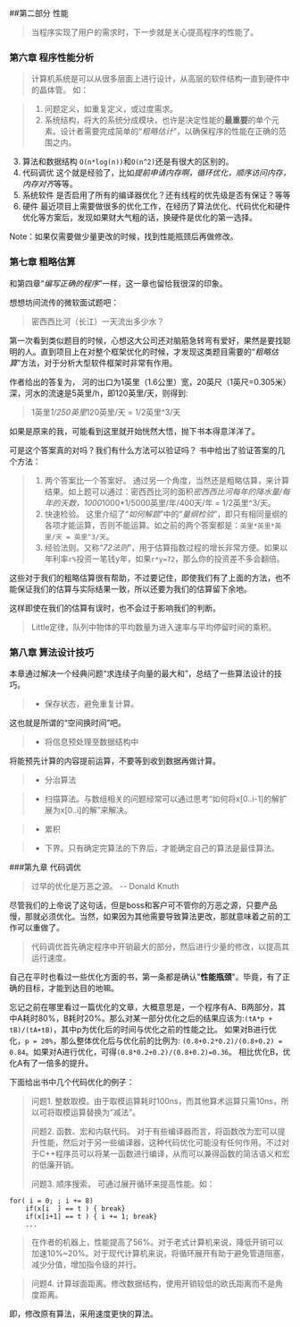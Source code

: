 ##第二部分 性能

> 当程序实现了用户的需求时，下一步就是关心提高程序的性能了。


### 第六章 程序性能分析

>计算机系统是可以从很多层面上进行设计，从高层的软件结构一直到硬件中的晶体管。
如：

>1. 问题定义，如重复定义，或过度需求。
>2. 系统结构，将大的系统分成模块，也许是决定性能的**最重要**的单个元素。设计者需要完成简单的“*粗略估计*”，以确保程序的性能在正确的范围之内。
3. 算法和数据结构 `O(n*log(n))`和`O(n^2)`还是有很大的区别的。
4. 代码调优 这个就是经验了，比如*提前申请内存啊，循环优化，顺序访问内存，内存对齐*等等。
5. 系统软件 是否启用了所有的编译器优化？还有线程的优先级是否有保证？等等
6. 硬件 最近项目上需要做很多的优化工作，在经历了算法优化、代码优化和硬件优化等方案后，发现如果财大气粗的话，换硬件是优化的第一选择。 

Note：如果仅需要做少量更改的时候，找到性能瓶颈后再做修改。

### 第七章 粗略估算

和第四章“*编写正确的程序*”一样，这一章也留给我很深的印象。

想想坊间流传的微软面试题吧：
>密西西比河（长江）一天流出多少水？

第一次看到类似题目的时候，心想这大公司还对脑筋急转弯有爱好，果然是要找聪明的人。直到项目上在对整个框架优化的时候，才发现这类题目需要的“*粗略估算*”方法，对于分析大型软件框架时非常有作用。

作者给出的答复为， 河的出口为1英里（1.6公里）宽，20英尺（1英尺=0.305米）深，河水的流速是5英里/h，即120英里/天，则得到:
> 1英里*1/250英里*120英里/天 = 1/2英里^3/天

如果是原来的我，可能看到这里就开始恍然大悟，抛下书本得意洋洋了。

可是这个答案真的对吗？我们有什么方法可以验证吗？
书中给出了验证答案的几个方法：

>1. 两个答案比一个答案好。 通过另一个角度，当然还是粗略估算，来计算结果。如上题可以通过：密西西比河的面积*密西西比河每年的降水量/每年的天数，1000*1000*1/5000英里/年/400天/年 = 1/2英里^3/天。
>2. 快速检验。 这里介绍了“*如何解题*”中的“*量纲检验*”，即只有相同量纲的各项才能运算，否则不能运算。如之前的两个答案都是：`英里*英里*英里/天 = 英里^3/天`。
>3. 经验法则。又称“*72法则*”，用于估算指数过程的增长非常方便。如果以年利率`r%`投资一笔钱y年，如果`r*y=72`，那么你的投资差不多会翻倍。

这些对于我们的粗略估算很有帮助，不过要记住，即使我们有了上面的方法，也不能保证我们的估算与实际结果一致，所以还要为我们的估算留下余地。


这样即使在我们的估算有误时，也不会过于影响我们的判断。

>Little定律，队列中物体的平均数量为进入速率与平均停留时间的乘积。

### 第八章 算法设计技巧

本章通过解决一个经典问题“求连续子向量的最大和”，总结了一些算法设计的技巧。

> - 保存状态，避免重复计算。

这也就是所谓的“空间换时间”吧。

> - 将信息预处理至数据结构中

将能预先计算的内容提前运算，不要等到收到数据再做计算。

> - 分治算法 

> - 扫描算法。与数组相关的问题经常可以通过思考“如何将x[0..i-1]的解扩展为x[0..i]的解”来解决。

> - 累积

> - 下界。只有确定完算法的下界后，才能确定自己的算法是最佳算法。

###第九章 代码调优

> 过早的优化是万恶之源。 -- Donald Knuth

尽管我们的上帝说了这句话，但是boss和客户可不管你的万恶之源，只要产品慢，那就必须优化。当然，如果因为其他需要导致算法更改，那就意味着之前的工作可以重做了。

> 代码调优首先确定程序中开销最大的部分，然后进行少量的修改，以提高其运行速度。

自己在平时也看过一些优化方面的书，第一条都是确认"**性能瓶颈**"。毕竟，有了正确的目标，才能到达目的地嘛。

忘记之前在哪里看过一篇优化的文章，大概意思是，一个程序有A、B两部分，其中A耗时80%，B耗时20%。那么对某一部分优化之后的结果应该为:`(tA*p + tB)/(tA+tB)`，其中p为优化后的时间与优化之前的性能之比。
如果对B进行优化，`p = 20%`，那么整体优化后与优化前的比例为: `(0.8+0.2*0.2)/(0.8+0.2) = 0.84`。如果对A进行优化，可得`(0.8*0.2+0.2)/(0.8+0.2)=0.36`。  相比优化B，优化A有了一倍多的提升。

下面给出书中几个代码优化的例子：
> 问题1. 整数取模。由于取模运算耗时100ns，而其他算术运算只需10ns，所以可将取模运算替换为“减法”。
> 
> 问题2.  函数、宏和内联代码。 对于有些编译器而言，将函数改为宏可以提升性能，然后对于另一些编译器，这种代码优化可能没有任何作用。不过对于C++程序员可以将某一函数进行编译，从而可以兼得函数的简洁语义和宏的低廉开销。
> 
> 问题3. 顺序搜索。 可通过展开循环来提高性能。如：

    for( i = 0; ; i += 8)
	    if(x[i  ] == t ) { break}
		if(x[i+1] == t ) { i += 1; break}
		...
>在作者的机器上，性能提高了56%。对于老式计算机来说，降低开销可以加速10%~20%。对于现代计算机来说，将循环展开有助于避免管道阻塞，减少分值，增加指令级的并行。

>问题4. 计算球面距离。修改数据结构，使用开销较低的欧氏距离而不是角度距离。

即，修改原有算法，采用速度更快的算法。

